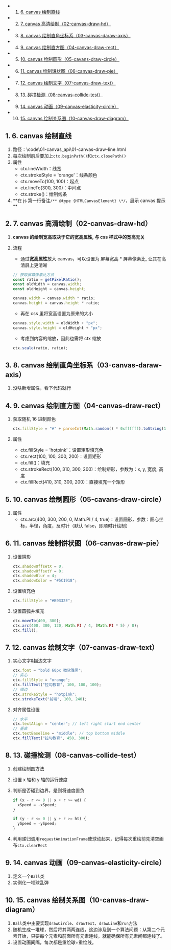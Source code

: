<!-- vscode-markdown-toc -->
* 1. [6. canvas 绘制直线](#canvas)
* 2. [7. canvas 高清绘制（02-canvas-draw-hd）](#canvas02-canvas-draw-hd)
* 3. [8. canvas 绘制直角坐标系（03-canvas-daraw-axis）](#canvas03-canvas-daraw-axis)
* 4. [9. canvas 绘制直方图（04-canvas-draw-rect）](#canvas04-canvas-draw-rect)
* 5. [10. canvas 绘制圆形（05-cavans-draw-circle）](#canvas05-cavans-draw-circle)
* 6. [11. canvas 绘制饼状图（06-canvas-draw-pie）](#canvas06-canvas-draw-pie)
* 7. [12. canvas 绘制文字（07-canvas-draw-text）](#canvas07-canvas-draw-text)
* 8. [13. 碰撞检测（08-canvas-collide-test）](#canvas-collide-test)
* 9. [14. canvas 动画（09-canvas-elasticity-circle）](#canvas09-canvas-elasticity-circle)
* 10. [15. canvas 绘制关系图（10-canvas-draw-diagram）](#canvas10-canvas-draw-diagram)

<!-- vscode-markdown-toc-config
	numbering=true
	autoSave=true
	/vscode-markdown-toc-config -->
<!-- /vscode-markdown-toc --><!--
 * @Author: your name
 * @Date: 2022-03-14 18:08:15
 * @LastEditTime: 2022-03-17 19:14:16
 * @LastEditors: Please set LastEditors
 * @Description: 打开koroFileHeader查看配置 进行设置: https://github.com/OBKoro1/koro1FileHeader/wiki/%E9%85%8D%E7%BD%AE
 * @FilePath: \lagou\fed-e-task-07-03\notes\学习笔记.md
-->
<!-- 此处仅作补充，具体参考 fed-e-task-07-03\前端可视化课程资料\pdf\Visualized.pdf-->

## 1. <a name='canvas'></a>6. canvas 绘制直线

1. 路径：\code\01-canvas_api\01-canvas-draw-line.html
2. 每次绘制前后要加上`ctx.beginPath()`和`ctx.closePath()`
3. 属性
   * ctx.lineWidth：线宽
   * ctx.strokeStyle = 'orange'：线条颜色
   * ctx.moveTo(100, 100)：起点
   * ctx.lineTo(300, 300)：中间点
   * ctx.stroke()：绘制线条
4. **在 js 第一行备注`/** @type {HTMLCanvasElement} \*/`，展示 canvas 提示\*\*

## 2. <a name='canvas02-canvas-draw-hd'></a>7. canvas 高清绘制（02-canvas-draw-hd）

1. **canvas 的绘制宽高取决于它的宽高属性, 与 css 样式中的宽高无关**
2. 流程

   * 通过**宽高属性**放大 canvas，可以设置为 屏幕宽高 \* 屏幕像素比, 让其在高清屏上更清晰

   ```js
   // 获取屏幕像素比方法
   const ratio = getPixelRatio();
   const oldWidth = canvas.width;
   const oldHeight = canvas.height;

   canvas.width = canvas.width * ratio;
   canvas.height = canvas.height * ratio;
   ```

   * 再在 css 里将宽高设置为原来的大小

   ```js
   canvas.style.width = oldWidth + "px";
   canvas.style.height = oldHeight + "px";
   ```

   * 考虑到内容的缩放，因此也需将 ctx 缩放

   ```js
   ctx.scale(ratio, ratio);
   ```

## 3. <a name='canvas03-canvas-daraw-axis'></a>8. canvas 绘制直角坐标系（03-canvas-daraw-axis）

1. 没啥新增属性，看下代码就行

## 4. <a name='canvas04-canvas-draw-rect'></a>9. canvas 绘制直方图（04-canvas-draw-rect）

1. 获取随机 16 进制颜色

   ```js
   ctx.fillStyle = "#" + parseInt(Math.random() * 0xffffff).toString(16);
   ```

2. 属性
   * ctx.fillStyle = 'hotpink'：设置矩形填充色
   * ctx.rect(100, 100, 300, 200)：设置矩形
   * ctx.fill()：填充
   * ctx.strokeRect(100, 310, 300, 200)：绘制矩形，参数为：x, y, 宽度, 高度
   * ctx.fillRect(410, 310, 300, 200)：直接填充一个矩形

## 5. <a name='canvas05-cavans-draw-circle'></a>10. canvas 绘制圆形（05-cavans-draw-circle）

1. 属性
   * ctx.arc(400, 300, 200, 0, Math.PI / 4, true)：设置圆形，参数：圆心坐标，半径，角度，反时针（默认 false，即顺时针绘制）

## 6. <a name='canvas06-canvas-draw-pie'></a>11. canvas 绘制饼状图（06-canvas-draw-pie）

1. 设置阴影

   ```js
   ctx.shadowOffsetX = 0;
   ctx.shadowOffsetY = 0;
   ctx.shadowBlur = 4;
   ctx.shadowColor = "#5C1918";
   ```

2. 设置填充色

   ```js
   ctx.fillStyle = "#B9332E";
   ```

3. 设置圆弧并填充

   ```js
   ctx.moveTo(400, 300);
   ctx.arc(400, 300, 120, Math.PI / 4, (Math.PI * 5) / 8);
   ctx.fill();
   ```

## 7. <a name='canvas07-canvas-draw-text'></a>12. canvas 绘制文字（07-canvas-draw-text）

1. 实心文字&描边文字

   ```js
   ctx.font = "bold 60px 微软雅黑";
   // 实心
   ctx.fillStyle = "orange";
   ctx.fillText("拉勾教育", 100, 100, 100);
   // 描边
   ctx.strokeStyle = "hotpink";
   ctx.strokeText("前端", 100, 240);
   ```

2. 对齐属性设置

   ```js
   // 水平
   ctx.textAlign = "center"; // left right start end center
   // 垂直
   ctx.textBaseline = "middle"; // top bottom middle
   ctx.fillText("拉勾教育", 450, 300);
   ```

## 8. <a name='canvas-collide-test'></a>13. 碰撞检测（08-canvas-collide-test）

1. 创建绘制圆方法
2. 设置 x 轴和 y 轴的运行速度
3. 判断是否碰到边界，是则将速度置负

   ```js
   if (x - r <= 0 || x + r >= wd) {
     xSpeed = -xSpeed;
   }

   if (y - r <= 0 || y + r >= ht) {
     ySpeed = -ySpeed;
   }
   ```

4. 利用递归调用`requestAnimationFrame`使球动起来，记得每次重绘前先清空画布`ctx.clearRect`

## 9. <a name='canvas09-canvas-elasticity-circle'></a>14. canvas 动画（09-canvas-elasticity-circle）

1. 定义一个`Ball`类
2. 实例化一堆球乱弹

## 10. <a name='canvas10-canvas-draw-diagram'></a>15. canvas 绘制关系图（10-canvas-draw-diagram）

1. `Ball`类中主要实现`drawCircle`、`drawText`、`drawLine`和`run`方法
2. 随机生成一堆球，然后将其两两连线，这边涉及到一个算法问题：从第二个元素开始，只要每个元素和前面所有元素连线，就能确保所有元素间都连线了。
3. 设置动画间隔，每次都是重绘球+重绘线。
